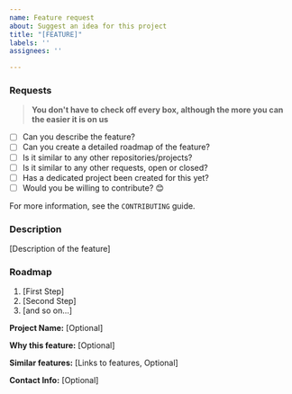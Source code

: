 ```yaml
---
name: Feature request
about: Suggest an idea for this project
title: "[FEATURE]"
labels: ''
assignees: ''

---
```


### Requests 
> **You don't have to check off every box, although the more you can the easier it is on us**

* [ ] Can you describe the feature?
* [ ] Can you create a detailed roadmap of the feature?
* [ ] Is it similar to any other repositories/projects?
* [ ] Is it similar to any other requests, open or closed?
* [ ] Has a dedicated project been created for this yet?
* [ ] Would you be willing to contribute? 😊 

For more information, see the `CONTRIBUTING` guide.

### Description

[Description of the feature]

### Roadmap

1. [First Step]
2. [Second Step]
3. [and so on...]

**Project Name:** [Optional]

**Why this feature:** [Optional]

**Similar features:** [Links to features, Optional]

**Contact Info:** [Optional]
